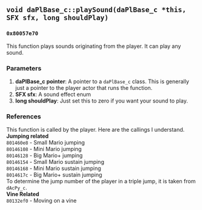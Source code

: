 ## `void daPlBase_c::playSound(daPlBase_c *this, SFX sfx, long shouldPlay)`
### `0x80057e70` 
This function plays sounds originating from the player. It can play any sound.
### Parameters
1. **daPlBase_c pointer**: A pointer to a `daPlBase_c` class. This is generally just a pointer to the player actor that runs the function.
2. **SFX sfx**: A sound effect enum
3. **long shouldPlay**: Just set this to zero if you want your sound to play.

### References
This function is called by the player. Here are the callings I understand.<br>
**Jumping related**<br>
`801460e8` - Small Mario jumping<br>
`80146108` - Mini Mario jumping<br>
`80146128` - Big Mario+ jumping<br>
`80146154` - Small Mario sustain jumping<br>
`80146168` - Mini Mario sustain jumping<br>
`8014617c` - Big Mario+ sustain jumping<br>
To determine the jump number of the player in a triple jump, it is taken from `dAcPy_c`.<br>
**Vine Related**<br>
`80132ef0` - Moving on a vine<br>
